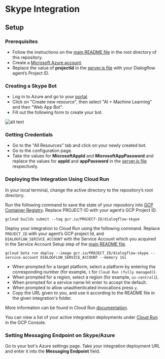 # Skype Integration

## Setup

### Prerequisites

- Follow the instructions on the [main README file](https://github.com/GoogleCloudPlatform/dialogflow-integrations#readme) in the root directory of this repository.
- Create a [Microsoft Azure account](http://developer.twitter.com/en/apply/user).
- Replace the value of __projectId__ in the [server.js file](https://github.com/GoogleCloudPlatform/dialogflow-integrations/blob/03676af04840c21c12e2590393d5542602591bee/skype/server.js#L33) with your Dialogflow agent’s Project ID.

### Creating a Skype Bot

- Log in to Azure and go to your [portal](https://portal.azure.com/#home). 
- Click on "Create new resource", then select "AI + Machine Learning" and then "Web App Bot". 
- Fill out the following form to create your bot.

![alt text](images/skype-creating-the-bot.png)

### Getting Credentials

- Go to the "All Resources" tab and click on your newly created bot.
- Go to the configuration page.
- Take the values for __MicrosoftAppId__ and __MicrosoftAppPassword__ and replace the values for __appId__ and __appPassword__ in the [server.js file](https://github.com/GoogleCloudPlatform/dialogflow-integrations/blob/03676af04840c21c12e2590393d5542602591bee/skype/server.js#L34-L35) respectively.

### Deploying the Integration Using Cloud Run

In your local terminal, change the active directory to the repository’s root directory.

Run the following command to save the state of your repository into [GCP Container Registry](https://console.cloud.google.com/gcr/). Replace PROJECT-ID with your agent’s GCP Project ID.

```shell
gcloud builds submit --tag gcr.io/PROJECT-ID/dialogflow-skype
```

Deploy your integration to Cloud Run using the following command. Replace `PROJECT_ID` with your agent’s GCP project Id, and `DIALOGFLOW_SERIVCE_ACCOUNT` with the Service Account which you acquired in the Service Account Setup step of the [main README file](../readme.md).

```shell
gcloud beta run deploy --image gcr.io/PROJECT_ID/dialogflow-skype --service-account DIALOGFLOW_SERVICE_ACCOUNT --memory 1Gi
```

- When prompted for a target platform, select a platform by entering the corresponding number (for example, ``1`` for ``Cloud Run (fully managed)``).
 - When prompted for a region, select a region (for example, ``us-central1``).
 - When prompted for a service name hit enter to accept the default.
 - When prompted to allow unauthenticated invocations press ``y``.
 - Copy the URL given to you, and use it according to the README file in the
 given integration's folder.

More information can be found in Cloud Run
[documentation](https://cloud.google.com/run/docs/deploying).

You can view a list of your active integration deployments under [Cloud Run](https://console.cloud.google.com/run) in the GCP Console.

### Setting Messaging Endpoint on Skype/Azure

Go to your bot's Azure settings page. Take your integration deployment URL and enter it into the __Messaging Endpoint__ field.
